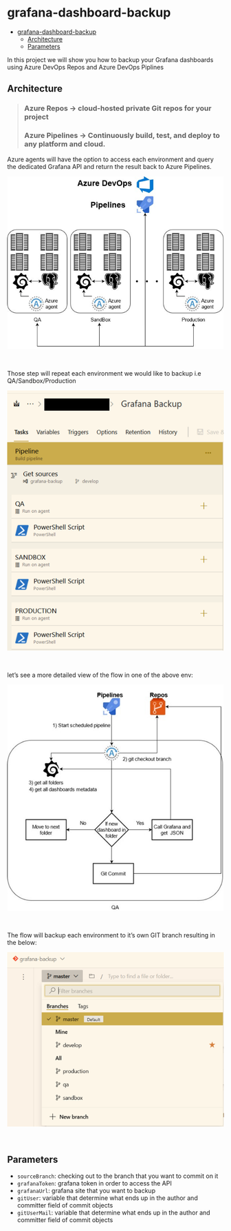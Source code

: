 # grafana-dashboard-backup

- [grafana-dashboard-backup](#grafana-dashboard-backup)
  * [Architecture](#architecture)
  * [Parameters](#parameters)

  
In this project we will show you how to backup your Grafana dashboards using Azure DevOps Repos and Azure DevOps Piplines 
    
## Architecture
> ### Azure Repos &rightarrow; cloud-hosted private Git repos for your project
> ### Azure Pipelines &rightarrow; Continuously build, test, and deploy to any platform and cloud.<br/>

   Azure agents will have the option to access each environment and query the dedicated Grafana API and return the result back to Azure Pipelines.<br/>
    <p align="center">
    ![](/images/image1.jpeg)
    </p><br/>
    
   Those step will repeat each environment we would like to backup i.e QA/Sandbox/Production<br/>
    <p align="center">
    ![](/images/image2.png)
    </p><br/>

   let’s see a more detailed view of the flow in one of the above env:
    <p align="center">
    ![](/images/image3.jpeg)
    </p><br/>
    
   The flow will backup each environment to it’s own GIT branch resulting in the below:
    <p align="center">
    ![](/images/image4.png)
    </p><br/>

## Parameters
  - `sourceBranch`: checking out to the branch that you want to commit on it
  - `grafanaToken`: grafana token in order to access the API
  - `grafanaUrl`: grafana site that you want to backup
  - `gitUser`: variable that determine what ends up in the author and committer field of commit objects
  - `gitUserMail`: variable that determine what ends up in the author and committer field of commit objects
